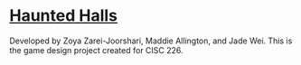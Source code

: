 # [Haunted Halls](https://jadew33.itch.io/haunted-halls)
Developed by Zoya Zarei-Joorshari, Maddie Allington, and Jade Wei.
This is the game design project created for CISC 226.